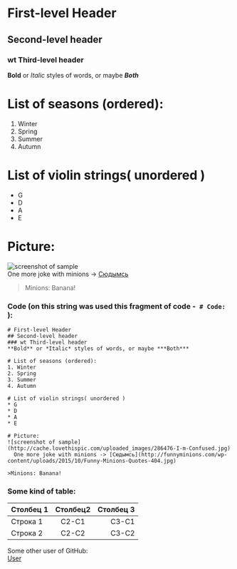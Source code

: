 # First-level Header
## Second-level header
### wt Third-level header
**Bold** or *Italic* styles of words, or maybe ***Both***

# List of seasons (ordered):
1. Winter
2. Spring
3. Summer
4. Autumn

# List of violin strings( unordered )
* G
* D
* A
* E

# Picture:
![screenshot of sample](http://cache.lovethispic.com/uploaded_images/286476-I-m-Confused.jpg)  
  One more joke with minions -> [Сюдымсь](http://funnyminions.com/wp-content/uploads/2015/10/Funny-Minions-Quotes-404.jpg)  

>Minions: Banana!

### Code (on this string was used this fragment of code -` # Code:` ):
```
# First-level Header
## Second-level header
### wt Third-level header
**Bold** or *Italic* styles of words, or maybe ***Both***

# List of seasons (ordered):
1. Winter
2. Spring
3. Summer
4. Autumn

# List of violin strings( unordered )
* G
* D
* A
* E

# Picture:
![screenshot of sample](http://cache.lovethispic.com/uploaded_images/286476-I-m-Confused.jpg)  
  One more joke with minions -> [Сюдымсь](http://funnyminions.com/wp-content/uploads/2015/10/Funny-Minions-Quotes-404.jpg)  

>Minions: Banana!
```
### Some kind of table:  
| Столбец 1     |Столбец2          | Столбец 3|
| ------------- |:----------------:| -----:   |
| Строка 1      | С2-С1            | С3-С1    |
| Строка 2      | С2-С2            | С3-С2    |

  Some other user of GitHub:  
  [User](https://github.com/kelseyhightower/nocode)
